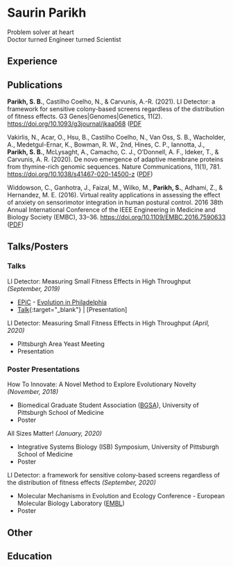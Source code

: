 # Saurin Parikh

Problem solver at heart <br>
Doctor turned Engineer turned Scientist <br>

## Experience

## Publications

**Parikh, S. B.**, Castilho Coelho, N., & Carvunis, A.-R. (2021). LI Detector: a framework for sensitive colony-based screens regardless of the distribution of fitness effects. G3 Genes&#124;Genomes&#124;Genetics, 11(2). https://doi.org/10.1093/g3journal/jkaa068 ([PDF]((https://sauriiiin.github.io/files/papers/Parikh2021.pdf)) <br>

Vakirlis, N., Acar, O., Hsu, B., Castilho Coelho, N., Van Oss, S. B., Wacholder, A., Medetgul-Ernar, K., Bowman, R. W., 2nd, Hines, C. P., Iannotta, J., **Parikh, S. B.**, McLysaght, A., Camacho, C. J., O’Donnell, A. F., Ideker, T., & Carvunis, A. R. (2020). De novo emergence of adaptive membrane proteins from thymine-rich genomic sequences. Nature Communications, 11(1), 781. https://doi.org/10.1038/s41467-020-14500-z ([PDF](https://sauriiiin.github.io/files/papers/Vakirlis2020.pdf)) <br>

Widdowson, C., Ganhotra, J., Faizal, M., Wilko, M., **Parikh, S.**, Adhami, Z., & Hernandez, M. E. (2016). Virtual reality applications in assessing the effect of anxiety on sensorimotor integration in human postural control. 2016 38th Annual International Conference of the IEEE Engineering in Medicine and Biology Society (EMBC), 33–36. https://doi.org/10.1109/EMBC.2016.7590633 ([PDF](https://sauriiiin.github.io/files/papers/Widdowson2016.pdf)) <br>

## Talks/Posters
### Talks
LI Detector: Measuring Small Fitness Effects in High Throughput _(September, 2019)_ <br>
- [EPiC](https://philadelphiaevolut.wixsite.com/epic) - [Evolution in Philadelphia](https://philadelphiaevolut.wixsite.com/phillyevolution)
- [Talk](https://youtu.be/JUYhxYGW52E){:target="_blank"} &#124; [Presentation]

LI Detector: Measuring Small Fitness Effects in High Throughput _(April, 2020)_ <br>
- Pittsburgh Area Yeast Meeting
- Presentation

### Poster Presentations
How To Innovate: A Novel Method to Explore Evolutionary Novelty _(November, 2018)_
- Biomedical Graduate Student Association ([BGSA](https://bgsa-pitt.squarespace.com)), University of Pittsburgh School of Medicine
- Poster

All Sizes Matter! _(January, 2020)_
- Integrative Systems Biology (ISB) Symposium, University of Pittsburgh School of Medicine
- Poster

LI Detector: a framework for sensitive colony-based screens regardless of the distribution of fitness effects _(September, 2020)_
- Molecular Mechanisms in Evolution and Ecology Conference - European Molecular Biology Laboratory ([EMBL](https://www.embl.org))
- Poster


## Other

## Education


